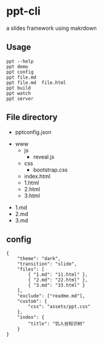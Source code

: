 # ppt-cli
a slides framework using makrdown

## Usage

```
ppt --help
ppt demo
ppt config
ppt file.md
ppt file.md  file.html
ppt build
ppt watch
ppt server

```


## File directory

- pptconfig.json
+ www
  + js
    - reveal.js
  + css
    - bootstrap.css
  - index.html
  - 1.html
  - 2.html
  - 3.html 
- 1.md
- 2.md
- 3.md


## config
```
{
	"theme": "dark",
	"transition": "slide",
	"files": [
		{ "1.md": "11.html" },
		{ "2.md": "22.html" },
		{ "3.md": "33.html" }
	],
	"exclude": ["readme.md"], 
	"custom": {
		"css": "assets/ppt.css"
	},
	"index": {
		"title": "饥人谷知识树"
	}
}

```




